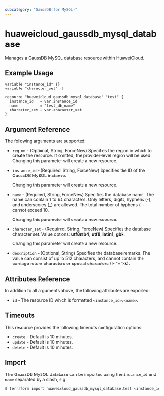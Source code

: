 ```yaml
---
subcategory: "GaussDB(for MySQL)"
---
```


# huaweicloud_gaussdb_mysql_database

Manages a GaussDB MySQL database resource within HuaweiCloud.

## Example Usage

```hcl
variable "instance_id" {}
variable "character_set" {}

resource "huaweicloud_gaussdb_mysql_database" "test" {
  instance_id   = var.instance_id
  name          = "test_db_name"
  character_set = var.character_set
}
```

## Argument Reference

The following arguments are supported:

* `region` - (Optional, String, ForceNew) Specifies the region in which to create the resource.
  If omitted, the provider-level region will be used. Changing this parameter will create a new resource.

* `instance_id` - (Required, String, ForceNew) Specifies the ID of the GaussDB MySQL instance.

  Changing this parameter will create a new resource.

* `name` - (Required, String, ForceNew) Specifies the database name. The name can contain 1 to 64 characters.
  Only letters, digits, hyphens (-), and underscores (_) are allowed. The total number of hyphens (-) cannot exceed 10.

  Changing this parameter will create a new resource.

* `character_set` - (Required, String, ForceNew) Specifies the database character set.
  Value options: **utf8mb4**, **utf8**, **latin1**, **gbk**.

  Changing this parameter will create a new resource.

* `description` - (Optional, String) Specifies the database remarks. The value can consist of up to 512 characters,
  and cannot contain the carriage return characters or special characters (!<"='>&).

## Attributes Reference

In addition to all arguments above, the following attributes are exported:

* `id` - The resource ID which is formatted `<instance_id>/<name>`.

## Timeouts

This resource provides the following timeouts configuration options:

* `create` - Default is 10 minutes.
* `update` - Default is 10 minutes.
* `delete` - Default is 10 minutes.

## Import

The GaussDB MySQL database can be imported using the `instance_id` and `name` separated by a slash, e.g.

```bash
$ terraform import huaweicloud_gaussdb_mysql_database.test <instance_id>/<name>
```
